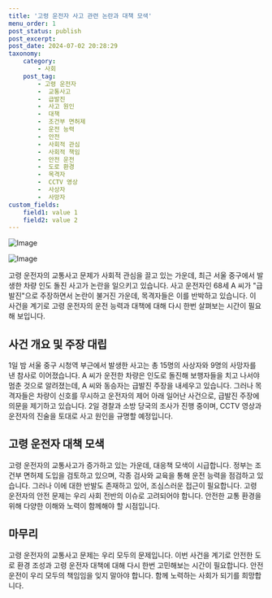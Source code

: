 ```yaml
---
title: '고령 운전자 사고 관련 논란과 대책 모색'
menu_order: 1
post_status: publish
post_excerpt: 
post_date: 2024-07-02 20:28:29
taxonomy:
    category:
        - 사회
    post_tag:
        - 고령 운전자
        -  교통사고
        -  급발진
        -  사고 원인
        -  대책
        -  조건부 면허제
        -  운전 능력
        -  안전
        -  사회적 관심
        -  사회적 책임
        -  안전 운전
        -  도로 환경
        -  목격자
        -  CCTV 영상
        -  사상자
        -  사망자
custom_fields:
    field1: value 1
    field2: value 2
---
```


![Image](https://imgnews.pstatic.net/image/421/2024/07/02/0007636965_001_20240702154833816.jpg?type=w647)

![Image](https://imgnews.pstatic.net/image/421/2024/07/02/0007636965_002_20240702154833901.jpg?type=w647)

고령 운전자의 교통사고 문제가 사회적 관심을 끌고 있는 가운데, 최근 서울 중구에서 발생한 차량 인도 돌진 사고가 논란을 일으키고 있습니다. 사고 운전자인 68세 A 씨가 "급발진"으로 주장하면서 논란이 불거진 가운데, 목격자들은 이를 반박하고 있습니다. 이 사건을 계기로 고령 운전자의 운전 능력과 대책에 대해 다시 한번 살펴보는 시간이 필요해 보입니다.
## 사건 개요 및 주장 대립
1일 밤 서울 중구 시청역 부근에서 발생한 사고는 총 15명의 사상자와 9명의 사망자를 낸 참사로 이어졌습니다. A 씨가 운전한 차량은 인도로 돌진해 보행자들을 치고 나서야 멈춘 것으로 알려졌는데, A 씨와 동승자는 급발진 주장을 내세우고 있습니다. 그러나 목격자들은 차량이 신호를 무시하고 운전자의 제어 아래 일어난 사건으로, 급발진 주장에 의문을 제기하고 있습니다.
2일 경찰과 소방 당국의 조사가 진행 중이며, CCTV 영상과 운전자의 진술을 토대로 사고 원인을 규명할 예정입니다.
## 고령 운전자 대책 모색
고령 운전자의 교통사고가 증가하고 있는 가운데, 대응책 모색이 시급합니다. 정부는 조건부 면허제 도입을 검토하고 있으며, 각종 검사와 교육을 통해 운전 능력을 점검하고 있습니다. 그러나 이에 대한 반발도 존재하고 있어, 조심스러운 접근이 필요합니다.
고령 운전자의 안전 문제는 우리 사회 전반의 이슈로 고려되어야 합니다. 안전한 교통 환경을 위해 다양한 이해와 노력이 함께해야 할 시점입니다.
## 마무리
고령 운전자의 교통사고 문제는 우리 모두의 문제입니다. 이번 사건을 계기로 안전한 도로 환경 조성과 고령 운전자 대책에 대해 다시 한번 고민해보는 시간이 필요합니다. 안전 운전이 우리 모두의 책임임을 잊지 말아야 합니다. 함께 노력하는 사회가 되기를 희망합니다.
